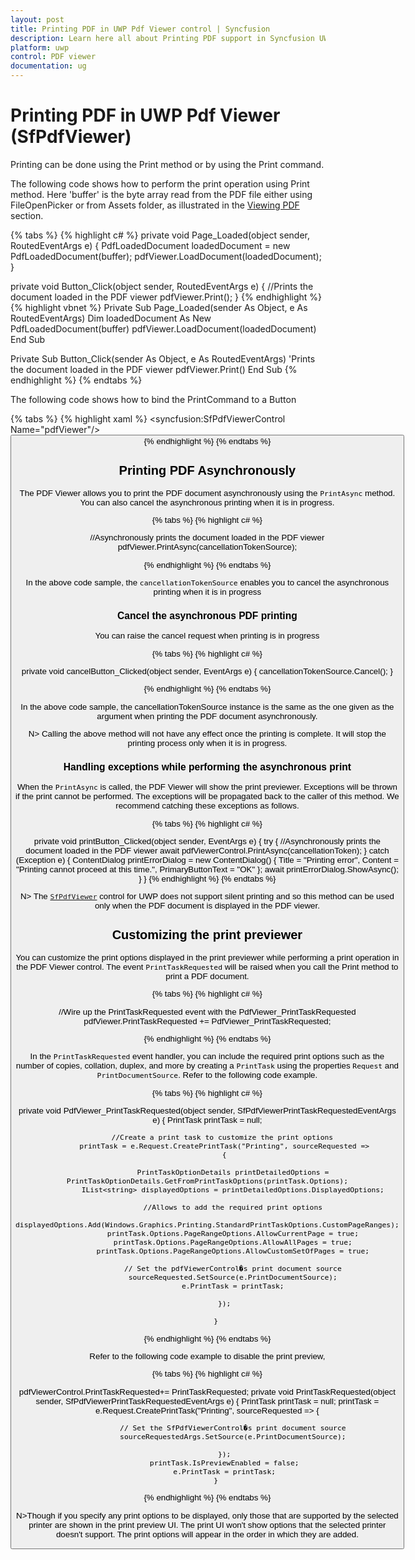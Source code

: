 ```yaml
---
layout: post
title: Printing PDF in UWP Pdf Viewer control | Syncfusion
description: Learn here all about Printing PDF support in Syncfusion UWP Pdf Viewer (SfPdfViewer) control and more.
platform: uwp
control: PDF viewer
documentation: ug
---
```


# Printing PDF in UWP Pdf Viewer (SfPdfViewer)

Printing can be done using the Print method or by using the Print command.

The following code shows how to perform the print operation using Print method. Here 'buffer' is the byte array read from the PDF file either using FileOpenPicker or from Assets folder, as illustrated in the [Viewing PDF](https://help.syncfusion.com/uwp/sfpdfviewer/concepts-and-features/viewing-pdf) section. 

{% tabs %}
{% highlight c# %}
private void Page_Loaded(object sender, RoutedEventArgs e)
{
    PdfLoadedDocument loadedDocument = new PdfLoadedDocument(buffer);
    pdfViewer.LoadDocument(loadedDocument);
}

private void Button_Click(object sender, RoutedEventArgs e)
{
    //Prints the document loaded in the PDF viewer
    pdfViewer.Print();
}
{% endhighlight %}
{% highlight vbnet %}
Private Sub Page_Loaded(sender As Object, e As RoutedEventArgs)
    Dim loadedDocument As New PdfLoadedDocument(buffer)
    pdfViewer.LoadDocument(loadedDocument)
End Sub

Private Sub Button_Click(sender As Object, e As RoutedEventArgs)
    'Prints the document loaded in the PDF viewer
    pdfViewer.Print()
End Sub
{% endhighlight %}
{% endtabs %}

The following code shows how to bind the PrintCommand to a Button

{% tabs %}
{% highlight xaml %}
<Grid>
        <syncfusion:SfPdfViewerControl Name="pdfViewer"/> 
        <Button Command="{Binding PrintCommand}" />
</Grid>
{% endhighlight %}
{% endtabs %}

## Printing PDF Asynchronously

The PDF Viewer allows you to print the PDF document asynchronously using the `PrintAsync` method. You can also cancel the asynchronous printing when it is in progress.

{% tabs %}
{% highlight c# %}

//Asynchronously  prints the document loaded in the PDF viewer 
pdfViewer.PrintAsync(cancellationTokenSource);

{% endhighlight %}
{% endtabs %}

In the above code sample, the `cancellationTokenSource` enables you to cancel the asynchronous printing when it is in progress

### Cancel the asynchronous PDF printing

You can raise the cancel request when printing is in progress

{% tabs %}
{% highlight c# %}

private void cancelButton_Clicked(object sender, EventArgs e)
 { 
   cancellationTokenSource.Cancel();
 }
 
{% endhighlight %}
{% endtabs %}

 In the above code sample, the cancellationTokenSource instance is the same as the one given as the argument when printing the PDF document asynchronously.
 
 N> Calling the above method will not have any effect once the printing is complete. It will stop the printing process only when it is in progress.
 
### Handling exceptions while performing the asynchronous print

When the `PrintAsync` is called, the PDF Viewer will show the print previewer. Exceptions will be thrown if the print cannot be performed. The exceptions will be propagated back to the caller of this method. We recommend catching these exceptions as follows.

{% tabs %}
{% highlight c# %}

  private void printButton_Clicked(object sender, EventArgs e)
        {
            try
            {
                //Asynchronously  prints the document loaded in the PDF viewer 
                await pdfViewerControl.PrintAsync(cancellationToken);
            }
            catch (Exception e)
            {
                ContentDialog printErrorDialog = new ContentDialog()
                {
                    Title = "Printing error",
                    Content = "Printing cannot proceed at this time.",
                    PrimaryButtonText = "OK"
                };
                await printErrorDialog.ShowAsync();
            }
        } 
{% endhighlight %}
{% endtabs %}


N> The [`SfPdfViewer`](https://help.syncfusion.com/cr/uwp/Syncfusion.Windows.PdfViewer.SfPdfViewerControl.html) control for UWP does not support silent printing and so this method can be used only when the PDF document is displayed in the PDF viewer.

## Customizing the print previewer

You can customize the print options displayed in the print previewer while performing a print operation in the PDF Viewer control. The event `PrintTaskRequested` will be raised when you call the Print method to print a PDF document.

{% tabs %}
{% highlight c# %}

//Wire up the PrintTaskRequested event with the PdfViewer_PrintTaskRequested
pdfViewer.PrintTaskRequested += PdfViewer_PrintTaskRequested;

{% endhighlight %}
{% endtabs %}

In the `PrintTaskRequested` event handler, you can include the required print options such as the number of copies, collation, duplex, and more by creating a `PrintTask` using the properties `Request` and `PrintDocumentSource`. Refer to the following code example.

{% tabs %}
{% highlight c# %}

private void PdfViewer_PrintTaskRequested(object sender, SfPdfViewerPrintTaskRequestedEventArgs e)
        {
            PrintTask printTask = null;
            
           //Create a print task to customize the print options
            printTask = e.Request.CreatePrintTask("Printing", sourceRequested =>
            {

                PrintTaskOptionDetails printDetailedOptions = PrintTaskOptionDetails.GetFromPrintTaskOptions(printTask.Options);
                IList<string> displayedOptions = printDetailedOptions.DisplayedOptions;

                //Allows to add the required print options
                displayedOptions.Add(Windows.Graphics.Printing.StandardPrintTaskOptions.CustomPageRanges);
                printTask.Options.PageRangeOptions.AllowCurrentPage = true;
                printTask.Options.PageRangeOptions.AllowAllPages = true;
                printTask.Options.PageRangeOptions.AllowCustomSetOfPages = true;

                // Set the pdfViewerControl�s print document source
                sourceRequested.SetSource(e.PrintDocumentSource);
                e.PrintTask = printTask;

            });

        }

{% endhighlight %}
{% endtabs %}

Refer to the following code example to disable the print preview,

{% tabs %}
{% highlight c# %}

pdfViewerControl.PrintTaskRequested+= PrintTaskRequested;
        private void PrintTaskRequested(object sender, SfPdfViewerPrintTaskRequestedEventArgs e)
        {
            PrintTask printTask = null;
            printTask = e.Request.CreatePrintTask("Printing", sourceRequested =>
            {

                // Set the SfPdfViewerControl�s print document source
                sourceRequestedArgs.SetSource(e.PrintDocumentSource);

            });
            printTask.IsPreviewEnabled = false;
            e.PrintTask = printTask;
        }

{% endhighlight %}
{% endtabs %}

N>Though if you specify any print options to be displayed, only those that are supported by the selected printer are shown in the print preview UI. The print UI won't show options that the selected printer doesn't support. The print options will appear in the order in which they are added.
